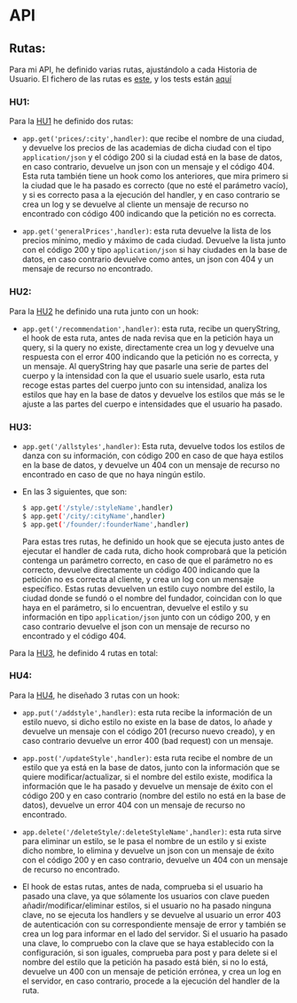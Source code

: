 # API

## Rutas:

Para mi API, he definido varias rutas, ajustándolo a cada Historia de Usuario.
El fichero de las rutas es [este](../app/main.js), y los tests están [aquí](../test/routes-chai.js)

### HU1:

Para la [HU1](https://github.com/WolfYe98/Proyecto_IV_Bate/issues/23) he definido dos rutas:

  - ```app.get('prices/:city',handler)```: que recibe el nombre de una ciudad, y devuelve los precios de las academias de dicha ciudad con el tipo ```application/json``` y el código 200 si la ciudad está en la base de datos, en caso contrario, devuelve un json con un mensaje y el código 404. Esta ruta también tiene un hook como los anteriores, que mira primero si la ciudad que le ha pasado es correcto (que no esté el parámetro vacío), y si es correcto pasa a la ejecución del handler, y en caso contrario se crea un log y se devuelve al cliente un mensaje de recurso no encontrado con código 400 indicando que la petición no es correcta.

  - ```app.get('generalPrices',handler)```: esta ruta devuelve la lista de los precios mínimo, medio y máximo de cada ciudad. Devuelve la lista junto con el código 200 y tipo ```application/json``` si hay ciudades en la base de datos, en caso contrario devuelve como antes, un json con 404 y un mensaje de recurso no encontrado.

### HU2:

Para la [HU2](https://github.com/WolfYe98/Proyecto_IV_Bate/issues/25) he definido una ruta junto con un hook:

  - ```app.get('/recommendation',handler)```: esta ruta, recibe un queryString, el hook de esta ruta, antes de nada revisa que en la petición haya un query, si la query no existe, directamente crea un log y devuelve una respuesta con el error 400 indicando que la petición no es correcta, y un mensaje. Al queryString hay que pasarle una serie de partes del cuerpo y la intensidad con la que el usuario suele usarlo, esta ruta recoge estas partes del cuerpo junto con su intensidad, analiza los estilos que hay en la base de datos y devuelve los estilos que más se le ajuste a las partes del cuerpo e intensidades que el usuario ha pasado.

### HU3:
  - ```app.get('/allstyles',handler)```: Esta ruta, devuelve todos los estilos de danza con su información, con código 200 en caso de que haya estilos en la base de datos, y devuelve un 404 con un mensaje de recurso no encontrado en caso de que no haya ningún estilo.
  - En las 3 siguientes, que son:
    ```bash
    $ app.get('/style/:styleName',handler)
    $ app.get('/city/:cityName',handler)
    $ app.get('/founder/:founderName',handler)
    ```

    Para estas tres rutas, he definido un hook que se ejecuta justo antes de ejecutar el handler de cada ruta, dicho hook comprobará que la petición contenga un parámetro correcto, en caso de que el parámetro no es correcto, devuelve directamente un código 400 indicando que la petición no es correcta al cliente, y crea un log con un mensaje específico.
    Estas rutas devuelven un estilo cuyo nombre del estilo, la ciudad donde se fundó o el nombre del fundador, coincidan con lo que haya en el parámetro, si lo encuentran, devuelve el estilo y su información en tipo ```application/json``` junto con un código 200, y en caso contrario devuelve el json con un mensaje de recurso no encontrado y el código 404.

  Para la [HU3](https://github.com/WolfYe98/Proyecto_IV_Bate/issues/28), he definido 4 rutas en total:




### HU4:

Para la [HU4](https://github.com/WolfYe98/Proyecto_IV_Bate/issues/29), he diseñado 3 rutas con un hook:

  - ```app.put('/addstyle',handler)```: esta ruta recibe la información de un estilo nuevo, si dicho estilo no existe en la base de datos, lo añade y devuelve un mensaje con el código 201 (recurso nuevo creado), y en caso contrario devuelve un error 400 (bad request) con un mensaje.

  - ```app.post('/updateStyle',handler)```: esta ruta recibe el nombre de un estilo que ya está en la base de datos, junto con la información que se quiere modificar/actualizar, si el nombre del estilo existe, modifica la información que le ha pasado y devuelve un mensaje de éxito con el código 200 y en caso contrario (nombre del estilo no está en la base de datos), devuelve un error 404 con un mensaje de recurso no encontrado.

  - ```app.delete('/deleteStyle/:deleteStyleName',handler)```: esta ruta sirve para eliminar un estilo, se le pasa el nombre de un estilo y si existe dicho nombre, lo elimina y devuelve un json con un mensaje de éxito con el código 200 y en caso contrario, devuelve un 404 con un mensaje de recurso no encontrado.

  - El hook de estas rutas, antes de nada, comprueba si el usuario ha pasado una clave, ya que sólamente los usuarios con clave pueden añadir/modificar/eliminar estilos, si el usuario no ha pasado ninguna clave, no se ejecuta los handlers y se devuelve al usuario un error 403 de autenticación con su correspondiente mensaje de error y también se crea un log para informar en el lado del servidor.
  Si el usuario ha pasado una clave, lo compruebo con la clave que se haya establecido con la configuración, si son iguales, comprueba para post y para delete si el nombre del estilo que la petición ha pasado está bién, si no lo está, devuelve un 400 con un mensaje de petición errónea, y crea un log en el servidor, en caso contrario, procede a la ejecución del handler de la ruta.
